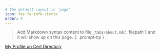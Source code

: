 ```yaml
---
# the default layout is 'page'
icon: fas fa-info-circle
order: 4
---
```


> Add Markdown syntax content to file `_tabs/about.md`{: .filepath } and it will show up on this page.
{: .prompt-tip }


[My Profile on Cert Directory](https://certdirectory.io/profile/7af14ea5-336c-4412-8892-501a0019cb24)